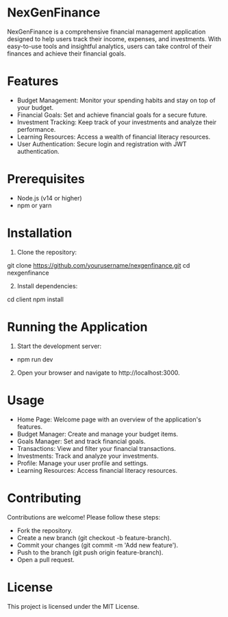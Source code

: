 # NexGenFinance


NexGenFinance is a comprehensive financial management application designed to help users track their income, expenses, and investments. With easy-to-use tools and insightful analytics, users can take control of their finances and achieve their financial goals.

# Features


- Budget Management: Monitor your spending habits and stay on top of your budget.
- Financial Goals: Set and achieve financial goals for a secure future.
- Investment Tracking: Keep track of your investments and analyze their performance.
- Learning Resources: Access a wealth of financial literacy resources.
- User Authentication: Secure login and registration with JWT authentication.

# Prerequisites

- Node.js (v14 or higher)
- npm or yarn

# Installation

1. Clone the repository:

git clone https://github.com/yourusername/nexgenfinance.git
cd nexgenfinance

2. Install dependencies:

cd client
npm install

# Running the Application

1. Start the development server:

- npm run dev

2. Open your browser and navigate to http://localhost:3000.


# Usage


- Home Page: Welcome page with an overview of the application's features.
- Budget Manager: Create and manage your budget items.
- Goals Manager: Set and track financial goals.
- Transactions: View and filter your financial transactions.
- Investments: Track and analyze your investments.
- Profile: Manage your user profile and settings.
- Learning Resources: Access financial literacy resources.


# Contributing

Contributions are welcome! Please follow these steps:

- Fork the repository.
- Create a new branch (git checkout -b feature-branch).
- Commit your changes (git commit -m 'Add new feature').
- Push to the branch (git push origin feature-branch).
- Open a pull request.


# License

This project is licensed under the MIT License.
